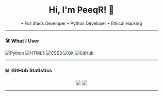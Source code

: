 <h1 align="center">Hi, I'm PeeqR! 👋</h1>

<p align="center">
  •  Full Stack Developer
  •  Python Developer 
  •  Ethical Hacking   
</p>

---

### 🛠️ What I User
![Python](https://img.shields.io/badge/-Python-333?style=for-the-badge&logo=python)
![HTML5](https://img.shields.io/badge/-HTML5-E34F26?style=for-the-badge&logo=html5&logoColor=fff)
![CSS3](https://img.shields.io/badge/-CSS3-1572B6?style=for-the-badge&logo=css3)
![Git](https://img.shields.io/badge/-Git-F05032?style=for-the-badge&logo=git)
![GitHub](https://img.shields.io/badge/-GitHub-181717?style=for-the-badge&logo=github)

---

### 📊 GitHub Statistics
<p align="center">
  <img src="https://github-readme-stats.vercel.app/api?username=peeqr&show_icons=true&theme=tokyonight" />
  <img src="https://github-readme-stats.vercel.app/api/top-langs/?username=peeqr&layout=compact&theme=tokyonight" />
</p>

---

